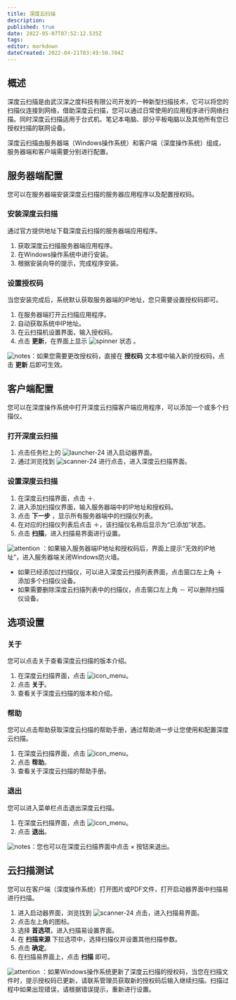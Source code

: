 ```yaml
---
title: 深度云扫描
description: 
published: true
date: 2022-05-07T07:52:12.535Z
tags: 
editor: markdown
dateCreated: 2022-04-21T03:49:50.704Z
---
```


## 概述

深度云扫描是由武汉深之度科技有限公司开发的一种新型扫描技术，它可以将您的扫描仪连接到网络，借助深度云扫描，您可以通过日常使用的应用程序进行网络扫描。同时深度云扫描适用于台式机、笔记本电脑、部分平板电脑以及其他所有您已授权扫描的联网设备。

深度云扫描由服务器端（Windows操作系统）和客户端（深度操作系统）组成，服务器端和客户端需要分别进行配置。

## 服务器端配置

您可以在服务器端安装深度云扫描的服务器应用程序以及配置授权码。

### 安装深度云扫描

通过官方提供地址下载深度云扫描的服务器端应用程序。

1. 获取深度云扫描服务器端应用程序。
2. 在Windows操作系统中进行安装。
3. 根据安装向导的提示，完成程序安装。

### 设置授权码

当您安装完成后，系统默认获取服务器端的IP地址，您只需要设置授权码即可。

1. 在服务器端打开云扫描应用程序。
2. 自动获取系统中IP地址。
3. 在云扫描机设置界面，输入授权码。
4. 点击 **更新**，在界面上显示 ![spinner](/images/e/ec/Icon_spinner.png) 状态 。

![notes](/images/5/51/Notes.png)：如果您需要更改授权码，直接在 **授权码** 文本框中输入新的授权码，点击 **更新** 后即可生效。

## 客户端配置

您可以在深度操作系统中打开深度云扫描客户端应用程序，可以添加一个或多个扫描仪。

### 打开深度云扫描

1. 点击任务栏上的 ![launcher-24](/images/1/18/Launcher_icon.png) 进入启动器界面。
2. 通过浏览找到 ![scanner-24](/images/7/73/Scanner-24.png) 进行点击，进入深度云扫描界面。

### 设置深度云扫描

1. 在深度云扫描界面，点击 ＋.
2. 进入添加扫描仪界面，输入服务器端中的IP地址和授权码。
3. 点击 **下一步** ，显示所有服务器端中的扫描仪列表。
4. 在对应的扫描仪列表后点击 ＋，该扫描仪名称后显示为“已添加”状态。
5. 点击 **扫描**，进入扫描易界面进行设置。

![attention](/images/c/c7/Attention.png) ：如果输入服务器端IP地址和授权码后，界面上提示“无效的IP地址”，进入服务器端关闭Windows防火墙。

- 如果已经添加过扫描仪，可以进入深度云扫描列表界面，点击窗口左上角 ＋ 添加多个扫描仪设备。
- 如果需要删除深度云扫描列表中的扫描仪，点击窗口左上角 － 可以删除扫描仪设备。

## 选项设置

### 关于

您可以点击关于查看深度云扫描的版本介绍。

1. 在深度云扫描界面，点击 ![icon_menu](/images/4/44/Icon_menu.png)。
2. 点击 **关于**。
3. 查看关于深度云扫描的版本和介绍。

### 帮助

您可以点击帮助获取深度云扫描的帮助手册，通过帮助进一步让您使用和配置深度云扫描。

1. 在深度云扫描界面，点击 ![icon_menu](/images/4/44/Icon_menu.png)。
2. 点击 **帮助**。
3. 查看关于深度云扫描的帮助手册。

### 退出

您可以进入菜单栏点击退出深度云扫描。

1. 在深度云扫描界面，点击 ![icon_menu](/images/4/44/Icon_menu.png)。
2. 点击 **退出**。

![notes](/images/5/51/Notes.png)：您也可以在深度云扫描界面中点击 × 按钮来退出。

## 云扫描测试

您可以在客户端（深度操作系统）打开图片或PDF文件，打开启动器界面中扫描易进行扫描。

1. 进入启动器界面，浏览找到 ![scanner-24](/images/7/73/Scanner-24.png) 点击，进入扫描易界面。
2. 点击左上角的图标。
3. 选择 **首选项**，进入扫描易设置界面。
4. 在 **扫描来源** 下拉选项中，选择扫描仪并设置其他扫描参数。
5. 点击 **确定**。
6. 在扫描易界面上，点击 **扫描** 即可。

![attention](/images/c/c7/Attention.png) ：如果Windows操作系统更新了深度云扫描的授权码，当您在扫描文件时，提示授权码已更新，请联系管理员获取新的授权码后输入继续扫描。扫描过程中如果出现错误，请根据错误提示，重新进行设置。

